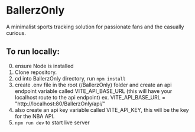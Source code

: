 # BallerzOnly

A minimalist sports tracking solution for passionate fans and the casually curious.

## To run locally:

0. ensure Node is installed
1. Clone repository.
2. cd into BallerzOnly directory, run `npm install`
3. create .env file in the root (/BallerzOnly) folder and create an api endpoint variable called VITE_API_BASE_URL (this will have your localhost route to the api endpoint) ex. VITE_API_BASE_URL = "http://localhost:80/BallerzOnly/api/"
4. also create an api key variable called VITE_API_KEY, this will be the key for the NBA API.
4. `npm run dev` to start live server
